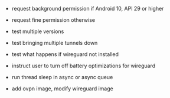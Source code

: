 - request background permission if Android 10, API 29 or higher
- request fine permission otherwise
- test multiple versions
- test bringing multiple tunnels down
- test what happens if wireguard not installed
- instruct user to turn off battery optimizations for wireguard

- run thread sleep in async or async queue
- add ovpn image, modify wireguard image
